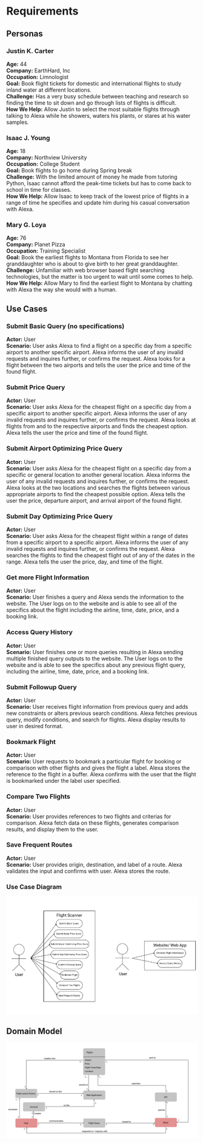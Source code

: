 # Requirements

## Personas

### Justin K. Carter

**Age:** 44  
**Company:** EarthHard, Inc  
**Occupation:** Limnologist  
**Goal:** Book flight tickets for domestic and international flights to study inland water at different locations.  
**Challenge:** Has a very busy schedule between teaching and research so finding the time to sit down and go through lists of flights is difficult.  
**How We Help:** Allow Justin to select the most suitable flights through talking to Alexa while he showers, waters his plants, or stares at his water samples. 

### Isaac J. Young

**Age:** 18  
**Company:** Northview University  
**Occupation:** College Student  
**Goal:** Book flights to go home during Spring break  
**Challenge:** With the limited amount of money he made from tutoring Python, Isaac cannot afford the peak-time tickets but has to come back to school in time for classes.   
**How We Help:** Allow Isaac to keep track of the lowest price of flights in a range of time he specifies and update him during his casual conversation with Alexa. 

### Mary G. Loya

**Age:** 76  
**Company:** Planet Pizza  
**Occupation:** Training Specialist  
**Goal:** Book the earliest flights to Montana from Florida to see her granddaughter who is about to give birth to her great granddaughter.   
**Challenge:** Unfamiliar with web browser based flight searching technologies, but the matter is too urgent to wait until some comes to help.   
**How We Help:** Allow Mary to find the earliest flight to Montana by chatting with Alexa the way she would with a human. 

## Use Cases

### Submit Basic Query (no specifications)

**Actor:** User  
**Scenario:** User asks Alexa to find a flight on a specific day from a specific airport to another specific airport. Alexa informs the user of any invalid requests and inquires further, or confirms the request. Alexa looks for a flight between the two airports and tells the user the price and time of the found flight. 

### Submit Price Query

**Actor:** User  
**Scenario:** User asks Alexa for the cheapest flight on a specific day from a specific airport to another specific airport. Alexa informs the user of any invalid requests and inquires further, or confirms the request. Alexa looks at flights from and to the respective airports and finds the cheapest option. Alexa tells the user the price and time of the found flight.

### Submit Airport Optimizing Price Query

**Actor:** User  
**Scenario:** User asks Alexa for the cheapest flight on a specific day from a specific or general location to another general location. Alexa informs the user of any invalid requests and inquires further, or confirms the request. Alexa looks at the two locations and searches the flights between various appropriate airports to find the cheapest possible option. Alexa tells the user the price, departure airport, and arrival airport of the found flight.

### Submit Day Optimizing Price Query 

**Actor:** User  
**Scenario:** User asks Alexa for the cheapest flight within a range of dates from a specific airport to a specific airport. Alexa informs the user of any invalid requests and inquires further, or confirms the request. Alexa searches the flights to find the cheapest flight out of any of the dates in the range. Alexa tells the user the price, day, and time of the flight. 

### Get more Flight Information

**Actor:** User  
**Scenario:** User finishes a query and Alexa sends the information to the website. The User logs on to the website and is able to see all of the specifics about the flight including the airline, time, date, price, and a booking link.

### Access Query History

**Actor:** User  
**Scenario:** User finishes one or more queries resulting in Alexa sending multiple finished query outputs to the website. The User logs on to the website and is able to see the specifics about any previous flight query, including the airline, time, date, price, and a booking link.

### Submit Followup Query

**Actor:** User  
**Scenario:** User receives flight information from previous query and adds new constraints or alters previous search conditions. Alexa fetches previous query, modify conditions, and search for flights. Alexa display results to user in desired format. 

### Bookmark Flight

**Actor:** User  
**Scenario:** User requests to bookmark a particular flight for booking or comparison with other flights and gives the flight a label. Alexa stores the reference to the flight in a buffer. Alexa confirms with the user that the flight is bookmarked under the label user specified. 

### Compare Two Flights

**Actor:** User  
**Scenario:** User provides references to two flights and criterias for comparison. Alexa fetch data on these flights, generates comparison results, and display them to the user. 

### Save Frequent Routes

**Actor:** User  
**Scenario:** User provides origin, destination, and label of a route. Alexa validates the input and confirms with user. Alexa stores the route. 

### Use Case Diagram
![Use Case Diagrams in One](ASSETS/user_diagram.png)

## Domain Model

![Domain Model with Multiplicity](ASSETS/domainModel.png)



